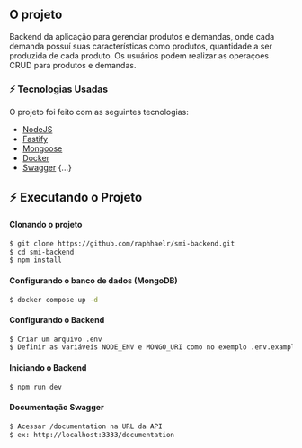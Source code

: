 ## O projeto

Backend da aplicação para gerenciar produtos e demandas, onde cada demanda possuí suas características como produtos, quantidade a ser produzida de cada produto. Os usuários podem realizar as operaçoes CRUD para produtos e demandas.

### :zap: Tecnologias Usadas

O projeto foi feito com as seguintes tecnologias:

- [NodeJS](https://nodejs.org/en)
- [Fastify](https://fastify.dev/)
- [Mongoose](https://mongoosejs.com/)
- [Docker](https://docs.docker.com/)
- [Swagger](https://swagger.io/)
{...}


## :zap: Executando o Projeto
#### Clonando o projeto
```sh
$ git clone https://github.com/raphhaelr/smi-backend.git
$ cd smi-backend
$ npm install
```

#### Configurando o banco de dados (MongoDB)
```sh
$ docker compose up -d
```

#### Configurando o Backend
```sh
$ Criar um arquivo .env 
$ Definir as variáveis NODE_ENV e MONGO_URI como no exemplo .env.example 
```

#### Iniciando o Backend
```sh
$ npm run dev
```

#### Documentação Swagger
```sh
$ Acessar /documentation na URL da API
$ ex: http://localhost:3333/documentation
```